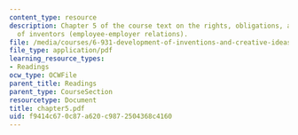 ```yaml
---
content_type: resource
description: Chapter 5 of the course text on the rights, obligations, and problems
  of inventors (employee-employer relations).
file: /media/courses/6-931-development-of-inventions-and-creative-ideas-spring-2008/f9414c670c87a620c9872504368c4160_chapter5.pdf
file_type: application/pdf
learning_resource_types:
- Readings
ocw_type: OCWFile
parent_title: Readings
parent_type: CourseSection
resourcetype: Document
title: chapter5.pdf
uid: f9414c67-0c87-a620-c987-2504368c4160
---
```

